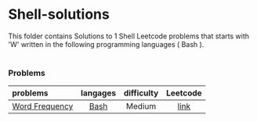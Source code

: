 # Shell-solutions
This folder contains Solutions to 1 Shell Leetcode problems that starts with 'W' written in the following programming languages ( Bash ).<br><br>
### Problems ###
|problems|langages|difficulty|Leetcode|
|:-------|:------:|:--------:|:------:|
|[Word Frequency](./scripts/shell/W/Word%20Frequency/)|[Bash](./scripts/shell/W/Word%20Frequency/Word%20Frequency.sh)|Medium|[link](https://leetcode.com/problems/word-frequency)|